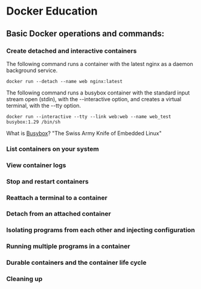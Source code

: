 # Docker Education

## Basic Docker operations and commands:

### Create detached and interactive containers   

The following command runs a container with the latest nginx as a daemon background service. 

`docker run --detach --name web nginx:latest`

The following command runs a busybox container with the standard input stream open (stdin), with the --interactive option, and creates a virtual terminal, with the --tty option.

`docker run --interactive --tty --link web:web --name web_test busybox:1.29 /bin/sh`

What is [Busybox](https://hub.docker.com/_/busybox)? "The Swiss Army Knife of Embedded Linux"

### List containers on your system                  
### View container logs                  
### Stop and restart containers                  
### Reattach a terminal to a container                  
### Detach from an attached container

### Isolating programs from each other and injecting configuration

### Running multiple programs in a container 

### Durable containers and the container life cycle  

### Cleaning up

